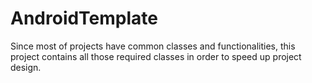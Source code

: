 AndroidTemplate
===============

Since most of projects have common classes and functionalities, this project contains all those required classes in order to speed up project design.
